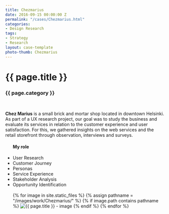 ```yaml
---
title: Chezmarius
date: 2016-09-15 00:00:00 Z
permalink: "/cases/Chezmarius.html"
categories:
- Design Research
tags:
- Strategy
- Research
layout: case-template 
photo-thumb: Chezmarius
---
```


<div class="main-column">
<h1>{{ page.title }}</h1>
<h3>{{ page.category }}</h3>
<br>
<p>
<strong>Chez Marius</strong> is a small brick and mortar shop located in downtown Helsinki. As part of a UX research project, our goal was to study the business and evaluate its services in relation to the customer experience and user satisfaction. For this, we gathered insights on the web services and the retail storefront through observation, interviews and surveys. 
</p>
</div>

<div class="side-column">
<ul>
<h4> My role </h4>
<li>User Research</li>
<li>Customer Journey</li>
<li>Personas</li>
<li>Service Experience</li>
<li>Stakeholder Analysis</li>
<li>Opportunity Identification</li>
<br>

<div class="gallery">
{% for image in site.static_files %}
{% assign pathname = "/images/work/Chezmarius/" %}
{% if image.path contains pathname %}
<img src="{{ site.baseurl }}{{ image.path }}" alt="{{ page.title }} - image" class="gallery-item">
{% endif %}
{% endfor %}